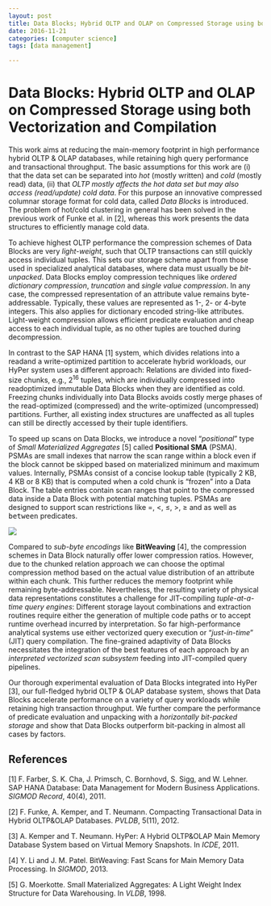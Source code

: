 ```yaml
---
layout: post
title: Data Blocks; Hybrid OLTP and OLAP on Compressed Storage using both Vectorization and Compilation
date: 2016-11-21
categories: [computer science]
tags: [data management]

---
```


# Data Blocks: Hybrid OLTP and OLAP on Compressed Storage using both Vectorization and Compilation


This work aims at reducing the main-memory footprint in high performance hybrid OLTP & OLAP databases, while retaining high query performance and transactional throughput. The basic assumptions for this work are (i) that the data set can be separated into *hot* (mostly written) and *cold* (mostly read) data, (ii) that *OLTP mostly affects the hot data set but may also access (read/update) cold data*. For this purpose an innovative compressed columnar storage format for cold data, called *Data Blocks* is introduced. The problem of hot/cold clustering in general has been solved in the previous work of Funke et al. in [2], whereas this work presents the data structures to efficiently manage cold data.
To achieve highest OLTP performance the compression schemes of Data Blocks are very *light-weight*, such that OLTP transactions can still quickly access individual tuples. This sets our storage scheme apart from those used in specialized analytical databases, where data must usually be *bit-unpacked*. Data Blocks employ compression techniques like *ordered dictionary compression*, *truncation* and *single value compression*. In any case, the compressed representation of an attribute value remains byte-addressable. Typically, these values are represented as 1-, 2- or 4-byte integers. This also applies for dictionary encoded string-like attributes. Light-weight compression allows efficient predicate evaluation and cheap access to each individual tuple, as no other tuples are touched during decompression.In contrast to the SAP HANA [1] system, which divides relations into a readand a write-optimized partition to accelerate hybrid workloads, our HyPer system uses a different approach: Relations are divided into fixed-size chunks, e.g., 2<sup>16</sup> tuples, which are individually compressed into readoptimized immutable Data Blocks when they are identified as cold. Freezing chunks individually into Data Blocks avoids costly merge phases of the read-optimized (compressed) and the write-optimized (uncompressed) partitions. Further, all existing index structures are unaffected as all tuples can still be directly accessed by their tuple identifiers.

To speed up scans on Data Blocks, we introduce a novel “*positional*” type of *Small Materialized Aggregates* [5] called **Positional SMA** (PSMA). PSMAs are small indexes that narrow the scan range within a block even if the block cannot be skipped based on materialized minimum and maximum values. Internally, PSMAs consist of a concise lookup table (typically 2 KB, 4 KB or 8 KB) that is computed when a cold chunk is “frozen” into a Data Block. The table entries contain scan ranges that point to the compressed data inside a Data Block with potential matching tuples. PSMAs are designed to support scan restrictions like =, <, ≤, >, ≥ andas well as <tt>between</tt> predicates.

[![](http://sungsoo.github.com/images/data-blocks.png)](http://sungsoo.github.com/images/data-blocks.png)

Compared to *sub-byte encodings* like **BitWeaving** [4], the compression schemes in Data Block naturally offer lower compression ratios. However, due to the chunked relation approach we can choose the optimal compression method based on the actual value distribution of an attribute within each chunk. This further reduces the memory footprint while remaining byte-addressable. Nevertheless, the resulting variety of physical data representations constitutes a challenge for JIT-compiling *tuple-at-a-time query engines*: Different storage layout combinations and extraction routines require either the generation of multiple code paths or to accept runtime overhead incurred by interpretation. So far high-performance analytical systems use either vectorized query execution or “*just-in-time*” (JIT) query compilation. The fine-grained adaptivity of Data Blocks necessitates the integration of the best features of each approach by an *interpreted vectorized scan subsystem* feeding into JIT-compiled query pipelines.
Our thorough experimental evaluation of Data Blocks integrated into HyPer [3], our full-fledged hybrid OLTP & OLAP database system, shows that Data Blocks accelerate performance on a variety of query workloads while retaining high transaction throughput. We further compare the performance of predicate evaluation and unpacking with a *horizontally bit-packed storage* and show that Data Blocks outperform bit-packing in almost all cases by factors.

## References
[1] F. Farber, S. K. Cha, J. Primsch, C. Bornhovd, S. Sigg, and W. Lehner. SAP HANA Database: Data Management for Modern Business Applications. *SIGMOD Record*, 40(4), 2011.
[2] F. Funke, A. Kemper, and T. Neumann. Compacting Transactional Data in Hybrid OLTP&OLAP Databases. *PVLDB*, 5(11), 2012.
[3] A. Kemper and T. Neumann. HyPer: A Hybrid OLTP&OLAP Main Memory Database System based on Virtual Memory Snapshots. In *ICDE*, 2011.
[4] Y. Li and J. M. Patel. BitWeaving: Fast Scans for Main Memory Data Processing. In *SIGMOD*, 2013.
[5] G. Moerkotte. Small Materialized Aggregates: A Light Weight Index Structure for Data Warehousing. In *VLDB*, 1998.